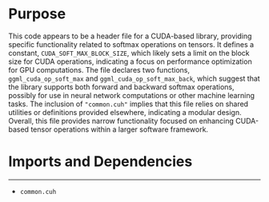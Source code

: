 # Purpose
This code appears to be a header file for a CUDA-based library, providing specific functionality related to softmax operations on tensors. It defines a constant, `CUDA_SOFT_MAX_BLOCK_SIZE`, which likely sets a limit on the block size for CUDA operations, indicating a focus on performance optimization for GPU computations. The file declares two functions, `ggml_cuda_op_soft_max` and `ggml_cuda_op_soft_max_back`, which suggest that the library supports both forward and backward softmax operations, possibly for use in neural network computations or other machine learning tasks. The inclusion of `"common.cuh"` implies that this file relies on shared utilities or definitions provided elsewhere, indicating a modular design. Overall, this file provides narrow functionality focused on enhancing CUDA-based tensor operations within a larger software framework.
# Imports and Dependencies

---
- `common.cuh`


